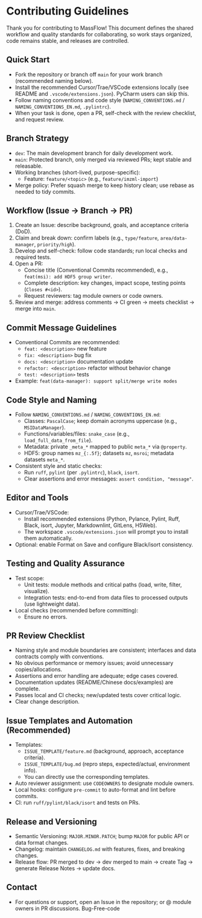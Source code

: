 # Contributing Guidelines

Thank you for contributing to MassFlow! This document defines the shared workflow and quality standards for collaborating, so work stays organized, code remains stable, and releases are controlled.

## Quick Start
- Fork the repository or branch off `main` for your work branch (recommended naming below).
- Install the recommended Cursor/Trae/VSCode extensions locally (see README and `.vscode/extensions.json`). PyCharm users can skip this.
- Follow naming conventions and code style (`NAMING_CONVENTIONS.md` / `NAMING_CONVENTIONS_EN.md`, `.pylintrc`).
- When your task is done, open a PR, self-check with the review checklist, and request review.

## Branch Strategy
- `dev`: The main development branch for daily development work.
- `main`: Protected branch, only merged via reviewed PRs; kept stable and releasable.
- Working branches (short-lived, purpose-specific):
  - Feature: `feature/<topic>` (e.g., `feature/imzml-import`)
- Merge policy: Prefer squash merge to keep history clean; use rebase as needed to tidy commits.

## Workflow (Issue → Branch → PR)
1. Create an Issue: describe background, goals, and acceptance criteria (DoD).
2. Claim and break down: confirm labels (e.g., `type/feature`, `area/data-manager`, `priority/high`).
3. Develop and self-check: follow code standards; run local checks and required tests.
4. Open a PR:
   - Concise title (Conventional Commits recommended), e.g., `feat(msi): add HDF5 group writer`.
   - Complete description: key changes, impact scope, testing points (`Closes #<id>`).
   - Request reviewers: tag module owners or code owners.
5. Review and merge: address comments → CI green → meets checklist → merge into `main`.

## Commit Message Guidelines
- Conventional Commits are recommended:
  - `feat: <description>` new feature
  - `fix: <description>` bug fix
  - `docs: <description>` documentation update
  - `refactor: <description>` refactor without behavior change
  - `test: <description>` tests
- Example: `feat(data-manager): support split/merge write modes`

## Code Style and Naming
- Follow `NAMING_CONVENTIONS.md` / `NAMING_CONVENTIONS_EN.md`:
  - Classes: `PascalCase`; keep domain acronyms uppercase (e.g., `MSIDataManager`).
  - Functions/variables/files: `snake_case` (e.g., `load_full_data_from_file`).
  - Metadata: private `_meta_*` mapped to public `meta_*` via `@property`.
  - HDF5: group names `mz_{:.5f}`; datasets `mz`, `msroi`; metadata datasets `meta_*`.
- Consistent style and static checks:
  - Run `ruff`, `pylint` (per `.pylintrc`), `black`, `isort`.
  - Clear assertions and error messages: `assert condition, "message"`.

## Editor and Tools
- Cursor/Trae/VSCode:
  - Install recommended extensions (Python, Pylance, Pylint, Ruff, Black, isort, Jupyter, Markdownlint, GitLens, H5Web).
  - The workspace `.vscode/extensions.json` will prompt you to install them automatically.
- Optional: enable Format on Save and configure Black/isort consistency.

## Testing and Quality Assurance
- Test scope:
  - Unit tests: module methods and critical paths (load, write, filter, visualize).
  - Integration tests: end-to-end from data files to processed outputs (use lightweight data).
- Local checks (recommended before committing):
  - Ensure no errors.

## PR Review Checklist
- Naming style and module boundaries are consistent; interfaces and data contracts comply with conventions.
- No obvious performance or memory issues; avoid unnecessary copies/allocations.
- Assertions and error handling are adequate; edge cases covered.
- Documentation updates (README/Chinese docs/examples) are complete.
- Passes local and CI checks; new/updated tests cover critical logic.
- Clear change description.

## Issue Templates and Automation (Recommended)
- Templates:
  - `ISSUE_TEMPLATE/feature.md` (background, approach, acceptance criteria).
  - `ISSUE_TEMPLATE/bug.md` (repro steps, expected/actual, environment info).
  - You can directly use the corresponding templates.
- Auto reviewer assignment: use `CODEOWNERS` to designate module owners.
- Local hooks: configure `pre-commit` to auto-format and lint before commits.
- CI: run `ruff/pylint/black/isort` and tests on PRs.

## Release and Versioning
- Semantic Versioning: `MAJOR.MINOR.PATCH`; bump `MAJOR` for public API or data format changes.
- Changelog: maintain `CHANGELOG.md` with features, fixes, and breaking changes.
- Release flow: PR merged to dev → dev merged to main → create Tag → generate Release Notes → update docs.

## Contact
- For questions or support, open an Issue in the repository; or @ module owners in PR discussions.
Bug-Free-code